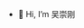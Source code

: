- 👋 Hi, I’m 吴崇刚
<!---
wuchonggang0510/wuchonggang0510 is a ✨ special ✨ repository because its `README.md` (this file) appears on your GitHub profile.
You can click the Preview link to take a look at your changes.
--->
